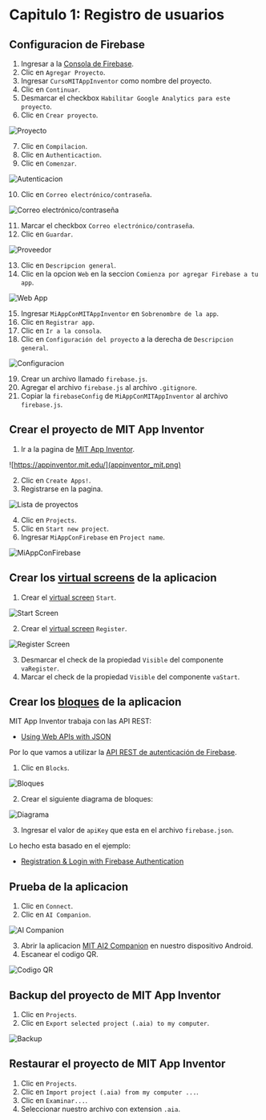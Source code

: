 # Capitulo 1: Registro de usuarios

## Configuracion de Firebase

1. Ingresar a la [Consola de Firebase](https://console.firebase.google.com/?hl=es-419).
2. Clic en `Agregar Proyecto`.
3. Ingresar `CursoMITAppInventor` como nombre del proyecto.
4. Clic en `Continuar`.
5. Desmarcar el checkbox `Habilitar Google Analytics para este proyecto`.
6. Clic en `Crear proyecto`.

![Proyecto](proyecto.png)

7. Clic en `Compilacion`.
8. Clic en `Authenticaction`.
9. Clic en `Comenzar`.

![Autenticacion](autenticacion.png)

10. Clic en `Correo electrónico/contraseña`.

![Correo electrónico/contraseña](correo_electronico_contraseña.png)

11. Marcar el checkbox `Correo electrónico/contraseña`.
12. Clic en `Guardar`.

![Proveedor](proveedor.png)

13. Clic en `Descripcion general`.
14. Clic en la opcion `Web` en la seccion `Comienza por agregar Firebase a tu app`.

![Web App](web_app.png)

15. Ingresar `MiAppConMITAppInventor` en `Sobrenombre de la app`.
16. Clic en `Registrar app`.
17. Clic en `Ir a la consola`.
18. Clic en `Configuración del proyecto` a la derecha de `Descripcion general`.

![Configuracion](configuracion.png)

19. Crear un archivo llamado `firebase.js`.
20. Agregar el archivo `firebase.js` al archivo `.gitignore`.
21. Copiar la `firebaseConfig` de `MiAppConMITAppInventor` al archivo `firebase.js`.

## Crear el proyecto de MIT App Inventor

1. Ir a la pagina de [MIT App Inventor](https://appinventor.mit.edu/).

![https://appinventor.mit.edu/](appinventor_mit.png)

2. Clic en `Create Apps!`.
3. Registrarse en la pagina.

![Lista de proyectos](lista_proyectos.png)

4. Clic en `Projects`.
5. Clic en `Start new project`.
6. Ingresar `MiAppConFirebase` en `Project name`.

![MiAppConFirebase](mi_app_con_firebase.png)

## Crear los [virtual screens](http://ai2.appinventor.mit.edu/reference/other/manyscreens.html) de la aplicacion

1. Crear el [virtual screen](http://ai2.appinventor.mit.edu/reference/other/manyscreens.html) `Start`.

![Start Screen](start_screen.png)

2. Crear el [virtual screen](http://ai2.appinventor.mit.edu/reference/other/manyscreens.html) `Register`.

![Register Screen](register_screen.png)

3. Desmarcar el check de la propiedad `Visible` del componente `vaRegister`.
4. Marcar el check de la propiedad `Visible` del componente `vaStart`.

## Crear los [bloques](https://ai2.appinventor.mit.edu/reference/blocks/) de la aplicacion

MIT App Inventor trabaja con las API REST:

- [Using Web APIs with JSON](https://ai2.appinventor.mit.edu/reference/other/json-web-apis.html)

Por lo que vamos a utilizar la [API REST de autenticación de Firebase](https://firebase.google.com/docs/reference/rest/auth?hl=es-419).

1. Clic en `Blocks`.

![Bloques](bloques.png)

2. Crear el siguiente diagrama de bloques:

![Diagrama](diagrama.png)

3. Ingresar el valor de `apiKey` que esta en el archivo `firebase.json`.

Lo hecho esta basado en el ejemplo:

- [Registration & Login with Firebase Authentication](https://ai2.metricrat.co.uk/guides/registration-login-with-firebase-authentication)

## Prueba de la aplicacion

1. Clic en `Connect`.
2. Clic en `AI Companion`.

![AI Companion](ai_companion.png)

3. Abrir la aplicacion [MIT AI2 Companion](https://play.google.com/store/apps/details?id=edu.mit.appinventor.aicompanion3&hl=en) en nuestro dispositivo Android.
4. Escanear el codigo QR.

![Codigo QR](codigo_qr.png)

## Backup del proyecto de MIT App Inventor

1. Clic en `Projects`.
2. Clic en `Export selected project (.aia) to my computer`.

![Backup](backup.png)

## Restaurar el proyecto de MIT App Inventor

1. Clic en `Projects`.
2. Clic en `Import project (.aia) from my computer ...`.
3. Clic en `Examinar...`.
4. Seleccionar nuestro archivo con extension `.aia`.
